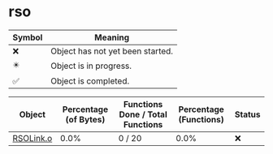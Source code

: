 # rso
| Symbol | Meaning 
| ------------- | ------------- 
| :x: | Object has not yet been started. 
| :eight_pointed_black_star: | Object is in progress. 
| :white_check_mark: | Object is completed. 


| Object | Percentage (of Bytes) | Functions Done / Total Functions | Percentage (Functions) | Status 
| ------------- | ------------- | ------------- | ------------- | ------------- 
| [RSOLink.o](https://github.com/shibbo/Petari/blob/master/docs/lib/RVL_SDK/rso/RSOLink.md) | 0.0% | 0 / 20 | 0.0% | :x: 
